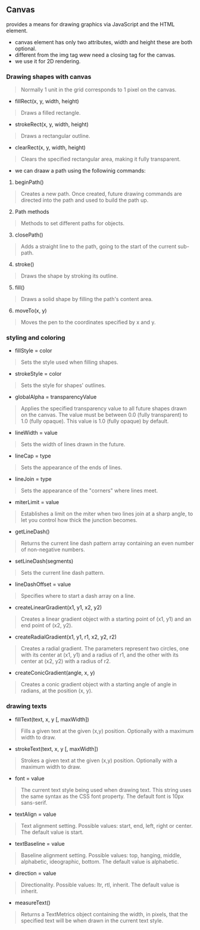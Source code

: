 ## Canvas
 provides a means for drawing graphics via JavaScript and the HTML <canvas> element.
  
 - canvas element has only two attributes, width and height these are both optional.
 - different from the img tag wew need a closing tag for the canvas.
  - we use it for 2D rendering.
  
  ### Drawing shapes with canvas
  > Normally 1 unit in the grid corresponds to 1 pixel on the canvas.
  
- fillRect(x, y, width, height)
> Draws a filled rectangle.
- strokeRect(x, y, width, height)
> Draws a rectangular outline.
- clearRect(x, y, width, height)
> Clears the specified rectangular area, making it fully transparent.
- we can draaw a path using the followinig commands:
1. beginPath()
> Creates a new path. Once created, future drawing commands are directed into the path and used to build the path up.
2. Path methods
> Methods to set different paths for objects.
3. closePath()
> Adds a straight line to the path, going to the start of the current sub-path.
4. stroke()
> Draws the shape by stroking its outline.
5. fill()
> Draws a solid shape by filling the path's content area.
6. moveTo(x, y)
> Moves the pen to the coordinates specified by x and y.

  ### styling and coloring
- fillStyle = color
> Sets the style used when filling shapes.
- strokeStyle = color
> Sets the style for shapes' outlines.
- globalAlpha = transparencyValue
> Applies the specified transparency value to all future shapes drawn on the canvas. The value must be between 0.0 (fully transparent) to 1.0 (fully opaque). This value is 1.0 (fully opaque) by default.
- lineWidth = value
> Sets the width of lines drawn in the future.
- lineCap = type
> Sets the appearance of the ends of lines.
- lineJoin = type
> Sets the appearance of the "corners" where lines meet.
- miterLimit = value
> Establishes a limit on the miter when two lines join at a sharp angle, to let you control how thick the junction becomes.
- getLineDash()
> Returns the current line dash pattern array containing an even number of non-negative numbers.
- setLineDash(segments)
> Sets the current line dash pattern.
- lineDashOffset = value
> Specifies where to start a dash array on a line.
- createLinearGradient(x1, y1, x2, y2)
> Creates a linear gradient object with a starting point of (x1, y1) and an end point of (x2, y2).
- createRadialGradient(x1, y1, r1, x2, y2, r2)
> Creates a radial gradient. The parameters represent two circles, one with its center at (x1, y1) and a radius of r1, and the other with its center at (x2, y2) with a radius of r2.
- createConicGradient(angle, x, y)
> Creates a conic gradient object with a starting angle of angle in radians, at the position (x, y).
  
  ### drawing texts
- fillText(text, x, y [, maxWidth])
> Fills a given text at the given (x,y) position. Optionally with a maximum width to draw.
- strokeText(text, x, y [, maxWidth])
> Strokes a given text at the given (x,y) position. Optionally with a maximum width to draw.
- font = value
> The current text style being used when drawing text. This string uses the same syntax as the CSS font property. The default font is 10px sans-serif.
- textAlign = value
> Text alignment setting. Possible values: start, end, left, right or center. The default value is start.
- textBaseline = value
> Baseline alignment setting. Possible values: top, hanging, middle, alphabetic, ideographic, bottom. The default value is alphabetic.
- direction = value
>Directionality. Possible values: ltr, rtl, inherit. The default value is inherit.
- measureText()
> Returns a TextMetrics object containing the width, in pixels, that the specified text will be when drawn in the current text style.
